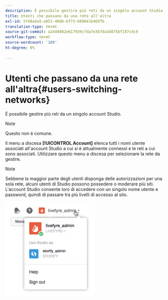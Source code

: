 ```yaml
---
description: È possibile gestire più reti da un singolo account Studio.
title: Utenti che passano da una rete all'altra
exl-id: 5f48a4a5-a951-40db-bf73-609041b469fb
translation-type: tm+mt
source-git-commit: a2449482e617939cfda7e367da34875bf187c4c9
workflow-type: tm+mt
source-wordcount: '109'
ht-degree: 0%

---
```


# Utenti che passano da una rete all&#39;altra{#users-switching-networks}

È possibile gestire più reti da un singolo account Studio.

>[!NOTE]
>
>Questo non è comune.

Il menu a discesa **[!UICONTROL Account]** elenca tutti i nomi utente associati all&#39;account Studio a cui si è attualmente connessi e le reti a cui sono associati. Utilizzare questo menu a discesa per selezionare la rete da gestire.

>[!NOTE]
>
>Sebbene la maggior parte degli utenti disponga delle autorizzazioni per una sola rete, alcuni utenti di Studio possono possedere o moderare più siti. L&#39;account Studio consente loro di accedere con un singolo nome utente e password, quindi di passare tra più livelli di accesso al sito.

![](assets/UsersChangeAccount-285x300.png)
